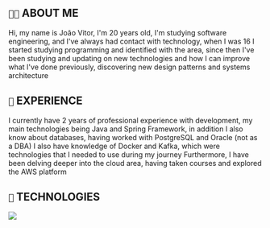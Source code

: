 ## `👨‍💻` ABOUT ME
Hi, my name is João Vitor, I'm 20 years old, I'm studying software engineering, and I've always had contact with technology, when I was 16 I started studying programming and identified with the area, since then I've been studying and updating on new technologies and how I can improve what I've done previously, discovering new design patterns and systems architecture

## `🚀` EXPERIENCE
I currently have 2 years of professional experience with development, my main technologies being Java and Spring Framework, in addition I also know about databases, having worked with PostgreSQL and Oracle (not as a DBA)
I also have knowledge of Docker and Kafka, which were technologies that I needed to use during my journey
Furthermore, I have been delving deeper into the cloud area, having taken courses and explored the AWS platform

## `🤖` TECHNOLOGIES
[![](https://skillicons.dev/icons?i=java,spring,postgresql,kafka,aws)](https://skillicons.dev)
